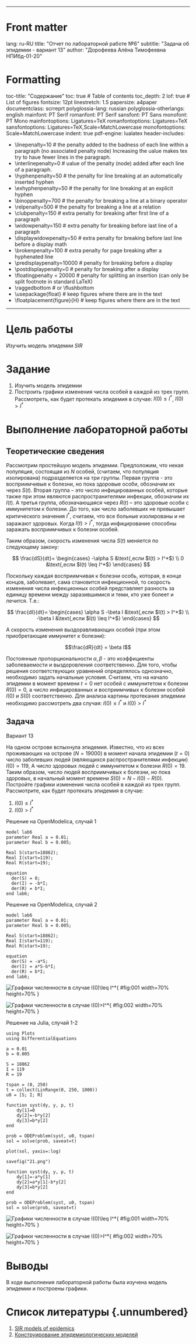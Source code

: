 
---
# Front matter
lang: ru-RU
title: "Отчет по лабораторной работе №6"
subtitle: "Задача об эпидемии - вариант 13"
author: "Дорофеева Алёна Тимофеевна НПИбд-01-20"

# Formatting
toc-title: "Содержание"
toc: true # Table of contents
toc_depth: 2
lof: true # List of figures
fontsize: 12pt
linestretch: 1.5
papersize: a4paper
documentclass: scrreprt
polyglossia-lang: russian
polyglossia-otherlangs: english
mainfont: PT Serif
romanfont: PT Serif
sansfont: PT Sans
monofont: PT Mono
mainfontoptions: Ligatures=TeX
romanfontoptions: Ligatures=TeX
sansfontoptions: Ligatures=TeX,Scale=MatchLowercase
monofontoptions: Scale=MatchLowercase
indent: true
pdf-engine: lualatex
header-includes:
  - \linepenalty=10 # the penalty added to the badness of each line within a paragraph (no associated penalty node) Increasing the υalue makes tex try to haυe fewer lines in the paragraph.
  - \interlinepenalty=0 # υalue of the penalty (node) added after each line of a paragraph.
  - \hyphenpenalty=50 # the penalty for line breaking at an automatically inserted hyphen
  - \exhyphenpenalty=50 # the penalty for line breaking at an explicit hyphen
  - \binoppenalty=700 # the penalty for breaking a line at a binary operator
  - \relpenalty=500 # the penalty for breaking a line at a relation
  - \clubpenalty=150 # extra penalty for breaking after first line of a paragraph
  - \widowpenalty=150 # extra penalty for breaking before last line of a paragraph
  - \displaywidowpenalty=50 # extra penalty for breaking before last line before a display math
  - \brokenpenalty=100 # extra penalty for page breaking after a hyphenated line
  - \predisplaypenalty=10000 # penalty for breaking before a display
  - \postdisplaypenalty=0 # penalty for breaking after a display
  - \floatingpenalty = 20000 # penalty for splitting an insertion (can only be split footnote in standard LaTeX)
  - \raggedbottom # or \flushbottom
  - \usepackage{float} # keep figures where there are in the text
  - \floatplacement{figure}{H} # keep figures where there are in the text
---

# Цель работы

Изучить модель эпидемии $SIR$

# Задание

1.	Изучить модель эпидемии
2.	Построить графики изменения числа особей в каждой из трех групп. Рассмотреть, как будет протекать эпидемия в случае: $I(0)\leq I^*$, $I(0)>I^*$


# Выполнение лабораторной работы

## Теоретические сведения

Рассмотрим простейшую модель эпидемии. Предположим, что некая популяция, состоящая из $N$ особей, (считаем, что популяция изолирована) подразделяется на три группы. Первая группа - это восприимчивые к болезни, но пока здоровые особи, обозначим их через $S(t)$. Вторая группа – это число инфицированных особей, которые также при этом являются распространителями инфекции, обозначим их $I(t)$. А третья группа, обозначающаяся через $R(t)$ – это здоровые особи с иммунитетом к болезни. 
До того, как число заболевших не превышает критического значения $I^*$, считаем, что все больные изолированы и не заражают здоровых. Когда $I(t)> I^*$, тогда инфицирование способны заражать восприимчивых к болезни особей. 

Таким образом, скорость изменения числа $S(t)$ меняется по следующему закону:

$$
\frac{dS}{dt}=
 \begin{cases}
	-\alpha S &\text{,если $I(t) > I^*$}
	\\   
	0 &\text{,если $I(t) \leq I^*$}
 \end{cases}
$$

Поскольку каждая восприимчивая к болезни особь, которая, в конце концов, заболевает, сама становится инфекционной, то скорость изменения числа инфекционных особей представляет разность за единицу времени между заразившимися и теми, кто уже болеет и лечится. Т.е.:

$$
\frac{dI}{dt}=
 \begin{cases}
	\alpha S -\beta I &\text{,если $I(t) > I^*$}
	\\   
	-\beta I &\text{,если $I(t) \leq I^*$}
 \end{cases}
$$

А скорость изменения выздоравливающих особей (при этом приобретающие иммунитет к болезни):

$$\frac{dR}{dt} = \beta I$$

Постоянные пропорциональности $\alpha, \beta$ - это коэффициенты заболеваемости и выздоровления соответственно. Для того, чтобы решения соответствующих уравнений определялось однозначно, необходимо задать начальные условия. Считаем, что на начало эпидемии в момент времени $t=0$ нет особей с иммунитетом к болезни $R(0)=0$, а число инфицированных и восприимчивых к болезни особей $I(0)$ и $S(0)$ соответственно. Для анализа картины протекания эпидемии необходимо рассмотреть два случая:  $I(0) \leq I^*$ и  $I(0)>I^*$

## Задача

Вариант 13

На одном острове вспыхнула эпидемия. Известно, что из всех проживающих
на острове $(N=19 000)$ в момент начала эпидемии $(t=0)$ число заболевших людей
(являющихся распространителями инфекции) $I(0)=119$, А число здоровых людей с
иммунитетом к болезни $R(0)=19$. Таким образом, число людей восприимчивых к
болезни, но пока здоровых, в начальный момент времени $S(0)=N-I(0)-R(0)$.
Постройте графики изменения числа особей в каждой из трех групп.
Рассмотрите, как будет протекать эпидемия в случае:

1.	$I(0)\leq I^*$
2.	$I(0)>I^*$

Решение на OpenModelica, случай 1

```
model lab6
parameter Real a = 0.01;
parameter Real b = 0.005;

Real S(start=18862);
Real I(start=119);
Real R(start=19);

equation
  der(S) = 0;
  der(I) = -b*I;
  der(R) = b*I;
end lab6;
```

Решение на OpenModelica, случай 2

```
model lab6
parameter Real a = 0.01;
parameter Real b = 0.005;

Real S(start=18862);
Real I(start=119);
Real R(start=19);

equation
  der(S) = -a*S;
  der(I) = a*S-b*I;
  der(R) = b*I;
end lab6;
```

![Графики численности в случае $I(0)\leq I^*$](image/11.png){ #fig:001 width=70% height=70% }

![Графики численности в случае $I(0)>I^*$](image/12.png){ #fig:002 width=70% height=70% }

Решение на Julia, случай 1-2

```
using Plots
using DifferentialEquations

a = 0.01
b = 0.005

S = 18862
I = 119
R = 19

tspan = (0, 250)
t = collect(LinRange(0, 250, 1000))
u0 = [S; I; R]

function syst(dy, y, p, t)
    dy[1]=0
    dy[2]=-b*y[2]
    dy[3]=b*y[2]
end

prob = ODEProblem(syst, u0, tspan)
sol = solve(prob, saveat=t)

plot(sol, yaxis=:log)

savefig("21.png")

function syst(dy, y, p, t)
    dy[1]=-a*y[1]
    dy[2]=a*y[1]-b*y[2]
    dy[3]=b*y[2]
end

prob = ODEProblem(syst, u0, tspan)
sol = solve(prob, saveat=t)
```

![Графики численности в случае $I(0)\leq I^*$](image/21.png){ #fig:001 width=70% height=70% }

![Графики численности в случае $I(0)>I^*$](image/22.png){ #fig:002 width=70% height=70% }

# Выводы
В ходе выполнения лабораторной работы была изучена модель эпидемии и построены графики.

# Список литературы {.unnumbered}

1. [SIR models of epidemics](https://ethz.ch/content/dam/ethz/special-interest/usys/ibz/theoreticalbiology/education/learningmaterials/701-1424-00L/sir.pdf)
2. [Конструирование эпидемиологических моделей](https://habr.com/ru/post/551682/)